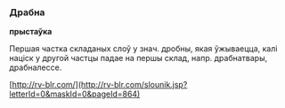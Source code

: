 ### Драбна
**прыстаўка**

Першая частка складаных слоў у знач. дробны, якая ўжываецца, калі націск у другой частцы падае на першы склад, напр. драбнатвары, драбналессе.

<a rel="author">[http://rv-blr.com/](http://rv-blr.com/slounik.jsp?letterId=0&maskId=0&pageId=864)</a>
